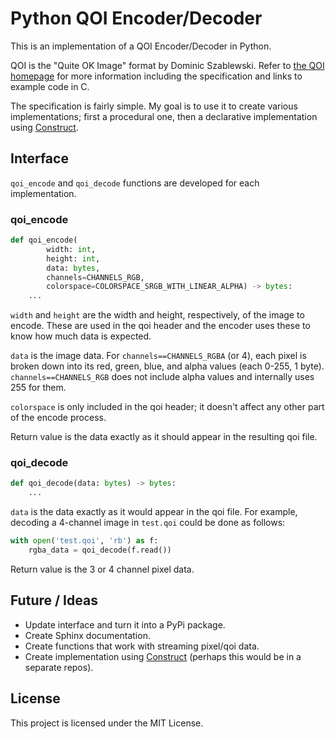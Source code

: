 # Python QOI Encoder/Decoder

This is an implementation of a QOI Encoder/Decoder in Python.

QOI is the "Quite OK Image" format by Dominic Szablewski. Refer to [the QOI homepage](https://qoiformat.org/) for more information including the specification and links to example code in C.

The specification is fairly simple. My goal is to use it to create various implementations; first a procedural one, then a declarative implementation using [Construct](https://construct.readthedocs.io/en/latest/intro.html).


## Interface

`qoi_encode` and `qoi_decode` functions are developed for each implementation.


### qoi_encode

```python
def qoi_encode(
        width: int,
        height: int,
        data: bytes,
        channels=CHANNELS_RGB,
        colorspace=COLORSPACE_SRGB_WITH_LINEAR_ALPHA) -> bytes:
    ...

```

`width` and `height` are the width and height, respectively, of the image to encode. These are used in the qoi header and the encoder uses these to know how much data is expected.

`data` is the image data. For `channels==CHANNELS_RGBA` (or 4), each pixel is broken down into its red, green, blue, and alpha values (each 0-255, 1 byte). `channels==CHANNELS_RGB` does not include alpha values and internally uses 255 for them.

`colorspace` is only included in the qoi header; it doesn't affect any other part of the encode process.

Return value is the data exactly as it should appear in the resulting qoi file.


### qoi_decode

```python
def qoi_decode(data: bytes) -> bytes:
    ...
```

`data` is the data exactly as it would appear in the qoi file. For example, decoding a 4-channel image in `test.qoi` could be done as follows:

```python
with open('test.qoi', 'rb') as f:
    rgba_data = qoi_decode(f.read())
```

Return value is the 3 or 4 channel pixel data.


## Future / Ideas

- Update interface and turn it into a PyPi package.
- Create Sphinx documentation.
- Create functions that work with streaming pixel/qoi data.
- Create implementation using [Construct](https://construct.readthedocs.io/en/latest/intro.html) (perhaps this would be in a separate repos).


## License

This project is licensed under the MIT License.
